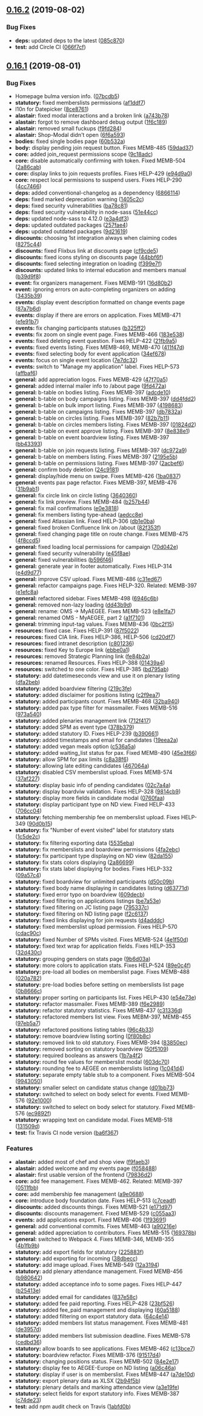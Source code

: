 <a name="0.16.2"></a>
## [0.16.2](https://github.com/AEGEE/oms-frontend/compare/0.16.1...0.16.2) (2019-08-02)


### Bug Fixes

* **deps:** updated deps to the latest ([085c870](https://github.com/AEGEE/oms-frontend/commit/085c870))
* **test:** add Circle CI ([066f7cf](https://github.com/AEGEE/oms-frontend/commit/066f7cf))



<a name="0.16.1"></a>
## [0.16.1](https://github.com/AEGEE/oms-frontend/compare/8ce8761...0.16.1) (2019-08-01)


### Bug Fixes

* Homepage bulma version info. ([07bcdb5](https://github.com/AEGEE/oms-frontend/commit/07bcdb5))
* **statutory:** fixed memberslists permissions ([af1ddf7](https://github.com/AEGEE/oms-frontend/commit/af1ddf7))
* l10n for Datepicker ([8ce8761](https://github.com/AEGEE/oms-frontend/commit/8ce8761))
* **alastair:** fixed modal interactions and a broken link ([a743b78](https://github.com/AEGEE/oms-frontend/commit/a743b78))
* **alastair:** forgot to remove dashboard debug output ([1f6c189](https://github.com/AEGEE/oms-frontend/commit/1f6c189))
* **alastair:** removed small fuckups ([f9fd284](https://github.com/AEGEE/oms-frontend/commit/f9fd284))
* **alastair:** Shop-Modal didn't open ([6f6a593](https://github.com/AEGEE/oms-frontend/commit/6f6a593))
* **bodies:** fixed single bodies page ([60b532a](https://github.com/AEGEE/oms-frontend/commit/60b532a))
* **body:** display pending join request button. Fixes MEMB-485 ([59dad37](https://github.com/AEGEE/oms-frontend/commit/59dad37))
* **core:** added join_request permissions scope ([9c18adc](https://github.com/AEGEE/oms-frontend/commit/9c18adc))
* **core:** disable automatically confirming with token. Fixed MEMB-504 ([2a86cab](https://github.com/AEGEE/oms-frontend/commit/2a86cab))
* **core:** display links to join requests profiles. Fixes HELP-429 ([e94d9a0](https://github.com/AEGEE/oms-frontend/commit/e94d9a0))
* **core:** respect local permissions to suspend users. Fixes HELP-290 ([4cc7466](https://github.com/AEGEE/oms-frontend/commit/4cc7466))
* **deps:** added conventional-changelog as a dependency ([6866114](https://github.com/AEGEE/oms-frontend/commit/6866114))
* **deps:** fixed marked deprecation warning ([1405c2c](https://github.com/AEGEE/oms-frontend/commit/1405c2c))
* **deps:** fixed security vulnerabilities ([ba78c81](https://github.com/AEGEE/oms-frontend/commit/ba78c81))
* **deps:** fixed security vulnerability in node-sass ([51e44cc](https://github.com/AEGEE/oms-frontend/commit/51e44cc))
* **deps:** updated node-sass to 4.12.0 ([e3a4df3](https://github.com/AEGEE/oms-frontend/commit/e3a4df3))
* **deps:** updated outdated packages ([257fae4](https://github.com/AEGEE/oms-frontend/commit/257fae4))
* **deps:** updated outdated packages ([9d21619](https://github.com/AEGEE/oms-frontend/commit/9d21619))
* **discounts:** choosing 1st integration always when claiming codes ([8275c44](https://github.com/AEGEE/oms-frontend/commit/8275c44))
* **discounts:** fixed Flixbus link at discounts page ([cf9cde5](https://github.com/AEGEE/oms-frontend/commit/cf9cde5))
* **discounts:** fixed icons styling on discounts page ([44bbf6f](https://github.com/AEGEE/oms-frontend/commit/44bbf6f))
* **discounts:** fixed selecting integration on loading ([f399e7f](https://github.com/AEGEE/oms-frontend/commit/f399e7f))
* **discounts:** updated links to internal education and members manual ([b39d9f8](https://github.com/AEGEE/oms-frontend/commit/b39d9f8))
* **event:** fix organizers management. Fixes MEMB-191 ([16d80b2](https://github.com/AEGEE/oms-frontend/commit/16d80b2))
* **event:** ignoring errors on auto-completing organizers on adding ([3435b39](https://github.com/AEGEE/oms-frontend/commit/3435b39))
* **events:** display event description formatted on change events page ([87a7b6d](https://github.com/AEGEE/oms-frontend/commit/87a7b6d))
* **events:** display if there are errors on application. Fixes MEMB-471 ([efe91b7](https://github.com/AEGEE/oms-frontend/commit/efe91b7))
* **events:** fix changing participants statuses ([b325ff2](https://github.com/AEGEE/oms-frontend/commit/b325ff2))
* **events:** fix zoom on single event page. Fixes MEMB-466 ([183e538](https://github.com/AEGEE/oms-frontend/commit/183e538))
* **events:** fixed deleting event question. Fixes HELP-422 ([21fb9a5](https://github.com/AEGEE/oms-frontend/commit/21fb9a5))
* **events:** fixed events listing. Fixes MEMB-469, MEMB-470 ([411f47d](https://github.com/AEGEE/oms-frontend/commit/411f47d))
* **events:** fixed selecting body for event application ([34ef678](https://github.com/AEGEE/oms-frontend/commit/34ef678))
* **events:** focus on single event location ([7e7dc32](https://github.com/AEGEE/oms-frontend/commit/7e7dc32))
* **events:** switch to "Manage my application" label. Fixes HELP-573 ([affbaf6](https://github.com/AEGEE/oms-frontend/commit/affbaf6))
* **general:** add appreciation logos. Fixes MEMB-429 ([47f70a5](https://github.com/AEGEE/oms-frontend/commit/47f70a5))
* **general:** added internal mailer info to /about page ([9fd472a](https://github.com/AEGEE/oms-frontend/commit/9fd472a))
* **general:** b-table on bodies listing. Fixes MEMB-397 ([adcde10](https://github.com/AEGEE/oms-frontend/commit/adcde10))
* **general:** b-table on body campaigns listing. Fixes MEMB-397 ([dd4fdd2](https://github.com/AEGEE/oms-frontend/commit/dd4fdd2))
* **general:** b-table on bulk import listing. Fixes MEMB-397 ([4198683](https://github.com/AEGEE/oms-frontend/commit/4198683))
* **general:** b-table on campaigns listing. Fixes MEMB-397 ([db7832a](https://github.com/AEGEE/oms-frontend/commit/db7832a))
* **general:** b-table on circles listing. Fixes MEMB-397 ([82b7b11](https://github.com/AEGEE/oms-frontend/commit/82b7b11))
* **general:** b-table on circles members listing. Fixes MEMB-397 ([01824d2](https://github.com/AEGEE/oms-frontend/commit/01824d2))
* **general:** b-table on event approve listing. Fixes MEMB-397 ([8e838e1](https://github.com/AEGEE/oms-frontend/commit/8e838e1))
* **general:** b-table on event boardview listing. Fixes MEMB-397 ([bb43393](https://github.com/AEGEE/oms-frontend/commit/bb43393))
* **general:** b-table on join requests listing. Fixes MEMB-397 ([dc972a9](https://github.com/AEGEE/oms-frontend/commit/dc972a9))
* **general:** b-table on members listing. Fixes MEMB-397 ([2195e5b](https://github.com/AEGEE/oms-frontend/commit/2195e5b))
* **general:** b-table on permissions listing. Fixes MEMB-397 ([2acbef6](https://github.com/AEGEE/oms-frontend/commit/2acbef6))
* **general:** confirm body deletion ([24c9181](https://github.com/AEGEE/oms-frontend/commit/24c9181))
* **general:** display/hide menu on swipe. Fixes MEMB-426 ([1ba0837](https://github.com/AEGEE/oms-frontend/commit/1ba0837))
* **general:** events pax page refactor. Fixes MEMB-397, MEMB-476 ([31b9ab1](https://github.com/AEGEE/oms-frontend/commit/31b9ab1))
* **general:** fix circle link on circle listing ([3640360](https://github.com/AEGEE/oms-frontend/commit/3640360))
* **general:** fix link preview. Fixes MEMB-484 ([b257b44](https://github.com/AEGEE/oms-frontend/commit/b257b44))
* **general:** fix mail confirmations ([e0e3818](https://github.com/AEGEE/oms-frontend/commit/e0e3818))
* **general:** fix members listing type-ahead ([aedcc8e](https://github.com/AEGEE/oms-frontend/commit/aedcc8e))
* **general:** fixed Atlassian link. Fixed HELP-306 ([db1e0ba](https://github.com/AEGEE/oms-frontend/commit/db1e0ba))
* **general:** fixed broken Confluence link on /about ([82f353f](https://github.com/AEGEE/oms-frontend/commit/82f353f))
* **general:** fixed changing page title on route change. Fixes MEMB-475 ([4f8ccd5](https://github.com/AEGEE/oms-frontend/commit/4f8ccd5))
* **general:** fixed loading local permissions for campaign ([70d042e](https://github.com/AEGEE/oms-frontend/commit/70d042e))
* **general:** fixed security vulnerability ([e45f8ae](https://github.com/AEGEE/oms-frontend/commit/e45f8ae))
* **general:** fixed vulnerabilities ([b596f46](https://github.com/AEGEE/oms-frontend/commit/b596f46))
* **general:** generate year in footer automatically. Fixes HELP-314 ([e4d9d77](https://github.com/AEGEE/oms-frontend/commit/e4d9d77))
* **general:** improve CSV upload. Fixes MEMB-486 ([c31ed67](https://github.com/AEGEE/oms-frontend/commit/c31ed67))
* **general:** refactor campaigns page. Fixes HELP-320. Related: MEMB-397 ([e1efc8a](https://github.com/AEGEE/oms-frontend/commit/e1efc8a))
* **general:** refactored sidebar. Fixes MEMB-498 ([6946c6b](https://github.com/AEGEE/oms-frontend/commit/6946c6b))
* **general:** removed non-lazy loading ([dd43b9d](https://github.com/AEGEE/oms-frontend/commit/dd43b9d))
* **general:** rename: OMS -> MyAEGEE. Fixes MEMB-523 ([e8e1fa7](https://github.com/AEGEE/oms-frontend/commit/e8e1fa7))
* **general:** renamed OMS - MyAEGEE, part 2 ([a1f7101](https://github.com/AEGEE/oms-frontend/commit/a1f7101))
* **general:** trimming input-tag values. Fixes MEMB-436 ([0bc2f15](https://github.com/AEGEE/oms-frontend/commit/0bc2f15))
* **resources:** fixed case. Fixes HELP-391 ([87f5022](https://github.com/AEGEE/oms-frontend/commit/87f5022))
* **resources:** fixed CIA link. Fixes HELP-386, HELP-506 ([cd20df7](https://github.com/AEGEE/oms-frontend/commit/cd20df7))
* **resources:** fixed intranet description ([c801236](https://github.com/AEGEE/oms-frontend/commit/c801236))
* **resources:** fixed Key to Europe link ([ebbe0a1](https://github.com/AEGEE/oms-frontend/commit/ebbe0a1))
* **resources:** removed Strategic Planning link ([fe84b2a](https://github.com/AEGEE/oms-frontend/commit/fe84b2a))
* **resources:** renamed Resources. Fixes HELP-388 ([01439a4](https://github.com/AEGEE/oms-frontend/commit/01439a4))
* **resources:** switched to one color. Fixes HELP-385 ([bd795ab](https://github.com/AEGEE/oms-frontend/commit/bd795ab))
* **statutory:** add datetimeseconds view and use it on plenary listing ([dfa2beb](https://github.com/AEGEE/oms-frontend/commit/dfa2beb))
* **statutory:** added boardview filtering ([219c3fe](https://github.com/AEGEE/oms-frontend/commit/219c3fe))
* **statutory:** added disclaimer for positions listing ([c2f9ea7](https://github.com/AEGEE/oms-frontend/commit/c2f9ea7))
* **statutory:** added participants count. Fixes MEMB-468 ([32ba940](https://github.com/AEGEE/oms-frontend/commit/32ba940))
* **statutory:** added pax type filter for massmailer. Fixes MEMB-516 ([973a540](https://github.com/AEGEE/oms-frontend/commit/973a540))
* **statutory:** added plenaries management link ([712f417](https://github.com/AEGEE/oms-frontend/commit/712f417))
* **statutory:** added SPM as event type ([378b379](https://github.com/AEGEE/oms-frontend/commit/378b379))
* **statutory:** added statutory ID. Fixes HELP-239 ([b390661](https://github.com/AEGEE/oms-frontend/commit/b390661))
* **statutory:** added timestamps and email for candidates ([19eea2a](https://github.com/AEGEE/oms-frontend/commit/19eea2a))
* **statutory:** added vegan meals option ([c536a5a](https://github.com/AEGEE/oms-frontend/commit/c536a5a))
* **statutory:** added waiting_list status for pax. Fixed MEMB-490 ([45e3f66](https://github.com/AEGEE/oms-frontend/commit/45e3f66))
* **statutory:** allow SPM for pax limits ([c8a38f6](https://github.com/AEGEE/oms-frontend/commit/c8a38f6))
* **statutory:** allowing late editing candidates ([467064a](https://github.com/AEGEE/oms-frontend/commit/467064a))
* **statutory:** disabled CSV memberslist upload. Fixes MEMB-574 ([37af227](https://github.com/AEGEE/oms-frontend/commit/37af227))
* **statutory:** display basic info of pending candidates ([02c7a4a](https://github.com/AEGEE/oms-frontend/commit/02c7a4a))
* **statutory:** display boardviw validation. Fixes HELP-328 ([9814cb9](https://github.com/AEGEE/oms-frontend/commit/9814cb9))
* **statutory:** display more fields in candidate modal ([0760faa](https://github.com/AEGEE/oms-frontend/commit/0760faa))
* **statutory:** display participant type on ND view. Fixed HELP-433 ([706cc04](https://github.com/AEGEE/oms-frontend/commit/706cc04))
* **statutory:** fetching membership fee on memberslist upload. Fixes HELP-349 ([90d0b15](https://github.com/AEGEE/oms-frontend/commit/90d0b15))
* **statutory:** fix "Number of event visited" label for statutory stats ([1c5de2c](https://github.com/AEGEE/oms-frontend/commit/1c5de2c))
* **statutory:** fix filtering exporting data ([5535eba](https://github.com/AEGEE/oms-frontend/commit/5535eba))
* **statutory:** fix memberslists and boardview permissions ([4fa2ebc](https://github.com/AEGEE/oms-frontend/commit/4fa2ebc))
* **statutory:** fix participant type displaying on ND view ([82da155](https://github.com/AEGEE/oms-frontend/commit/82da155))
* **statutory:** fix stats colors displaying ([2a86699](https://github.com/AEGEE/oms-frontend/commit/2a86699))
* **statutory:** fix stats label displaying for bodies. Fixes HELP-332 ([09a57c4](https://github.com/AEGEE/oms-frontend/commit/09a57c4))
* **statutory:** fixed boardview for unlimited participants ([d50c09b](https://github.com/AEGEE/oms-frontend/commit/d50c09b))
* **statutory:** fixed body name displaying in candidates listing ([d63771d](https://github.com/AEGEE/oms-frontend/commit/d63771d))
* **statutory:** fixed error typo on boardview ([609decb](https://github.com/AEGEE/oms-frontend/commit/609decb))
* **statutory:** fixed filtering on applications listings ([be7a53e](https://github.com/AEGEE/oms-frontend/commit/be7a53e))
* **statutory:** fixed filtering on JC listing page ([795337c](https://github.com/AEGEE/oms-frontend/commit/795337c))
* **statutory:** fixed filtering on ND listing page ([f2c6137](https://github.com/AEGEE/oms-frontend/commit/f2c6137))
* **statutory:** fixed links displaying for join requests ([d4adddc](https://github.com/AEGEE/oms-frontend/commit/d4adddc))
* **statutory:** fixed memberslist upload permission. Fixes HELP-570 ([cdac90c](https://github.com/AEGEE/oms-frontend/commit/cdac90c))
* **statutory:** fixed Number of SPMs visited. Fixes MEMB-524 ([4e1f50d](https://github.com/AEGEE/oms-frontend/commit/4e1f50d))
* **statutory:** fixed text wrap for application fields. Fixes HELP-353 ([32d430c](https://github.com/AEGEE/oms-frontend/commit/32d430c))
* **statutory:** grouping genders on stats page ([9b6d03a](https://github.com/AEGEE/oms-frontend/commit/9b6d03a))
* **statutory:** more colors to application stats. Fixes HELP-524 ([89e0c4f](https://github.com/AEGEE/oms-frontend/commit/89e0c4f))
* **statutory:** pre-load all bodies on memberslist page. Fixes MEMB-488 ([020a782](https://github.com/AEGEE/oms-frontend/commit/020a782))
* **statutory:** pre-load bodies before setting on memberslists list page ([0b8666c](https://github.com/AEGEE/oms-frontend/commit/0b8666c))
* **statutory:** proper sorting on participants list. Fixes HELP-430 ([e54e73e](https://github.com/AEGEE/oms-frontend/commit/e54e73e))
* **statutory:** refactor massmailer. Fixes MEMB-389 ([f6e2989](https://github.com/AEGEE/oms-frontend/commit/f6e2989))
* **statutory:** refactor statutory statistics. Fixes MEMB-437 ([c31336d](https://github.com/AEGEE/oms-frontend/commit/c31336d))
* **statutory:** refactored members list view. Fixes MEBM-397, MEMB-455 ([97eb5a7](https://github.com/AEGEE/oms-frontend/commit/97eb5a7))
* **statutory:** refactored positions listing tables ([96c4b33](https://github.com/AEGEE/oms-frontend/commit/96c4b33))
* **statutory:** remove boardview listing sorting ([0f80b8c](https://github.com/AEGEE/oms-frontend/commit/0f80b8c))
* **statutory:** removed link to old statutory. Fixes MEMB-394 ([83850ec](https://github.com/AEGEE/oms-frontend/commit/83850ec))
* **statutory:** removed sorting on statutory boardview ([50f5109](https://github.com/AEGEE/oms-frontend/commit/50f5109))
* **statutory:** required booleans as answers ([1b7a4f2](https://github.com/AEGEE/oms-frontend/commit/1b7a4f2))
* **statutory:** round fee values for memberslist modal ([603dc70](https://github.com/AEGEE/oms-frontend/commit/603dc70))
* **statutory:** rounding fee to AEGEE on memberslists listing ([1c041d4](https://github.com/AEGEE/oms-frontend/commit/1c041d4))
* **statutory:** separate empty table stub to a component. Fixes MEMB-504 ([9943050](https://github.com/AEGEE/oms-frontend/commit/9943050))
* **statutory:** smaller select on candidate status change ([d01bb73](https://github.com/AEGEE/oms-frontend/commit/d01bb73))
* **statutory:** switched to select on body select for events. Fixed MEMB-576 ([92e1000](https://github.com/AEGEE/oms-frontend/commit/92e1000))
* **statutory:** switched to select on body select for statutory. Fixed MEMB-576 ([ec9892f](https://github.com/AEGEE/oms-frontend/commit/ec9892f))
* **statutory:** wrapping text on candidate modal. Fixes MEMB-518 ([131509d](https://github.com/AEGEE/oms-frontend/commit/131509d))
* **test:** fix Travis CI node version ([ba6f367](https://github.com/AEGEE/oms-frontend/commit/ba6f367))


### Features

* **alastair:** added most of chef and shop view ([f9faeb3](https://github.com/AEGEE/oms-frontend/commit/f9faeb3))
* **alastair:** added welcome and my events page ([f058488](https://github.com/AEGEE/oms-frontend/commit/f058488))
* **alastair:** first usable version of the frontend ([79836d2](https://github.com/AEGEE/oms-frontend/commit/79836d2))
* **core:** add fee management. Fixes MEMB-462. Related: MEMB-397 ([0511fbb](https://github.com/AEGEE/oms-frontend/commit/0511fbb))
* **core:** add membership fee management ([a9e0688](https://github.com/AEGEE/oms-frontend/commit/a9e0688))
* **core:** introduce body foundation date. Fixes HELP-513 ([c7ceadf](https://github.com/AEGEE/oms-frontend/commit/c7ceadf))
* **discounts:** added discounts things. Fixes MEMB-521 ([e171d97](https://github.com/AEGEE/oms-frontend/commit/e171d97))
* **discounts:** discounts management. Fixed MEMB-529 ([c055aa3](https://github.com/AEGEE/oms-frontend/commit/c055aa3))
* **events:** add applications export. Fixed MEMB-406 ([1f93691](https://github.com/AEGEE/oms-frontend/commit/1f93691))
* **general:** add conventional commits. Fixes MEMB-463 ([a90216e](https://github.com/AEGEE/oms-frontend/commit/a90216e))
* **general:** added appreciation to contributors. Fixes MEMB-515 ([169378b](https://github.com/AEGEE/oms-frontend/commit/169378b))
* **general:** switched to Webpack 4. Fixes MEMB-346, MEMB-355 ([4b1fb9b](https://github.com/AEGEE/oms-frontend/commit/4b1fb9b))
* **statutory:** add export fields for statutory ([225883f](https://github.com/AEGEE/oms-frontend/commit/225883f))
* **statutory:** add exporting for incoming ([38dbecc](https://github.com/AEGEE/oms-frontend/commit/38dbecc))
* **statutory:** add image upload. Fixes MEMB-549 ([12a3194](https://github.com/AEGEE/oms-frontend/commit/12a3194))
* **statutory:** add plenary attendance management. Fixed MEMB-456 ([b980642](https://github.com/AEGEE/oms-frontend/commit/b980642))
* **statutory:** added acceptance info to some pages. Fixes HELP-447 ([b25413e](https://github.com/AEGEE/oms-frontend/commit/b25413e))
* **statutory:** added email for candidates ([837e58c](https://github.com/AEGEE/oms-frontend/commit/837e58c))
* **statutory:** added fee paid reporting. Fixes HELP-428 ([23bf526](https://github.com/AEGEE/oms-frontend/commit/23bf526))
* **statutory:** added fee_paid management and displaying ([60a5188](https://github.com/AEGEE/oms-frontend/commit/60a5188))
* **statutory:** added filtering on export statutory data. ([64c4e14](https://github.com/AEGEE/oms-frontend/commit/64c4e14))
* **statutory:** added members list status management. Fixes MEMB-481 ([de3957d](https://github.com/AEGEE/oms-frontend/commit/de3957d))
* **statutory:** added members list submission deadline. Fixes MEMB-578 ([cedbd36](https://github.com/AEGEE/oms-frontend/commit/cedbd36))
* **statutory:** allow boards to see applications. Fixes MEMB-462 ([c13bce7](https://github.com/AEGEE/oms-frontend/commit/c13bce7))
* **statutory:** boardview refactor. Fixes MEMB-376 ([91517d4](https://github.com/AEGEE/oms-frontend/commit/91517d4))
* **statutory:** changing positions status. Fixes MEMB-502 ([84e2e17](https://github.com/AEGEE/oms-frontend/commit/84e2e17))
* **statutory:** display fee to AEGEE-Europe on ND listing ([a06c46a](https://github.com/AEGEE/oms-frontend/commit/a06c46a))
* **statutory:** display if user is on memberslist. Fixes MEMB-447 ([a7de10d](https://github.com/AEGEE/oms-frontend/commit/a7de10d))
* **statutory:** export plenary data as XLSX ([2b94f5b](https://github.com/AEGEE/oms-frontend/commit/2b94f5b))
* **statutory:** plenary details and marking attendance view ([a3e19fe](https://github.com/AEGEE/oms-frontend/commit/a3e19fe))
* **statutory:** select fields for export statutory info. Fixes MEMB-387 ([c74de23](https://github.com/AEGEE/oms-frontend/commit/c74de23))
* **test:** add npm audit check on Travis ([1abfd0b](https://github.com/AEGEE/oms-frontend/commit/1abfd0b))



